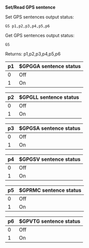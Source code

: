 __Set/Read GPS sentence__

Set GPS sentences output status:

	GS p1,p2,p3,p4,p5,p6

Get GPS sentences output status:

	GS

Returns: p1,p2,p3,p4,p5,p6

| p1  | $GPGGA sentence status |
| --- | --- |
| 0 | Off |
| 1 | On  |

| p2  | $GPGLL sentence status |
| --- | --- |
| 0 | Off |
| 1 | On  |

| p3  | $GPGSA sentence status |
| --- | --- |
| 0 | Off |
| 1 | On  |

| p4  | $GPGSV sentence status |
| --- | --- |
| 0 | Off |
| 1 | On  |

| p5  | $GPRMC sentence status |
| --- | --- |
| 0 | Off |
| 1 | On  |

| p6  | $GPVTG sentence status |
| --- | --- |
| 0 | Off |
| 1 | On  |
